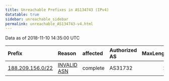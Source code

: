 ```yaml
---
title: Unreachable Prefixes in AS134743 (IPv4)
datatable: true
sidebar: unreachable_sidebar
permalink: unreachable_AS134743-v4.html
---
```


Data as of 2018-11-10 14:35:00 UTC


<div class="datatable-begin"></div>

| Prefix                                                     | Reason                                                                                                   | affected   | Authorized AS   |   MaxLength | Anchor                                         |   unreachable /24s |
|:-----------------------------------------------------------|:---------------------------------------------------------------------------------------------------------|:-----------|:----------------|------------:|:-----------------------------------------------|-------------------:|
| [188.209.156.0/22](https://stat.ripe.net/188.209.156.0/22) | [INVALID ASN](https://rpki-validator.ripe.net/announcement-preview?asn=AS134743&prefix=188.209.156.0/22) | complete   | AS31732         |          22 | [RIPE](unreachable_RIPE_NCC_RPKI_Root-v4.html) |                  4 |

<div class="datatable-end"></div>